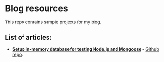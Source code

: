 # Blog resources

This repo contains sample projects for my blog.

## List of articles:

- [**Setup in-memory database for testing Node.js and Mongoose**](https://dev.to/ryuuto829/setup-in-memory-database-for-testing-node-js-and-mongoose-1kop) - [Github repo](https://github.com/ryuuto829/blog-resources/tree/master/test-node-mongoose-jest).
